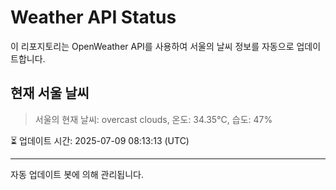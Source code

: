 
# Weather API Status

이 리포지토리는 OpenWeather API를 사용하여 서울의 날씨 정보를 자동으로 업데이트합니다.

## 현재 서울 날씨
> 서울의 현재 날씨: overcast clouds, 온도: 34.35°C, 습도: 47%

⏳ 업데이트 시간: 2025-07-09 08:13:13 (UTC)

---
자동 업데이트 봇에 의해 관리됩니다.
